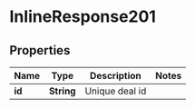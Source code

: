 
# InlineResponse201

## Properties
Name | Type | Description | Notes
------------ | ------------- | ------------- | -------------
**id** | **String** | Unique deal id | 



